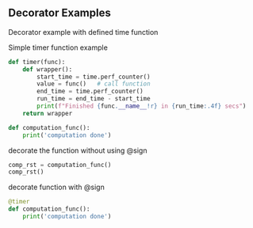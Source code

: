 
## Decorator Examples

Decorator example with defined time function 

Simple timer function example
``` python
def timer(func):
    def wrapper():
        start_time = time.perf_counter()   
        value = func()   # call function 
        end_time = time.perf_counter()     
        run_time = end_time - start_time   
        print(f"Finished {func.__name__!r} in {run_time:.4f} secs")
    return wrapper
```

``` python 
def computation_func():
    print('computation done')
```
decorate the function without using @sign

```python 
comp_rst = computation_func()
comp_rst()
```


decorate function with @sign
```python 
@timer
def computation_func():
    print('computation done')
```


```python 

```
```python 

```
```python 

```

```python 

```
```python 

```